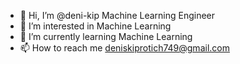 - 👋 Hi, I’m @deni-kip Machine Learning Engineer
- 👀 I’m interested in Machine Learning
- 🌱 I’m currently learning Machine Learning
- 📫 How to reach me [deniskiprotich749@gmail.com](mailto:deniskiprotich749@gmail.com)
<!---
- 💞️ I’m looking to collaborate on ...
- 😄 Pronouns: ...
- ⚡ Fun fact: ...
--->
<!---
deni-kip/deni-kip is a ✨ special ✨ repository because its `README.md` (this file) appears on your GitHub profile.
You can click the Preview link to take a look at your changes.
--->
